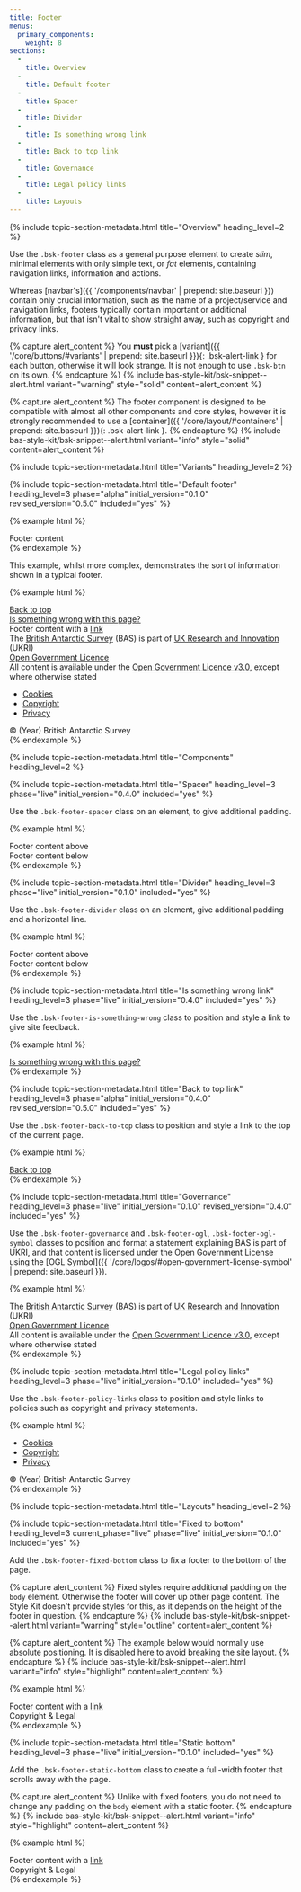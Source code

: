 ```yaml
---
title: Footer
menus:
  primary_components:
    weight: 8
sections:
  -
    title: Overview
  -
    title: Default footer
  -
    title: Spacer
  -
    title: Divider
  -
    title: Is something wrong link
  -
    title: Back to top link
  -
    title: Governance
  -
    title: Legal policy links
  -
    title: Layouts
---
```


{% include topic-section-metadata.html
  title="Overview"
  heading_level=2
%}

Use the `.bsk-footer` class as a general purpose element to create *slim*, minimal elements with only simple text,
or *fat* elements, containing navigation links, information and actions.

Whereas [navbar's]({{ '/components/navbar' | prepend: site.baseurl }}) contain only crucial information, such as the
name of a project/service and navigation links, footers typically contain important or additional information, but that
isn't vital to show straight away, such as copyright and privacy links.

{% capture alert_content %}
You **must** pick a [variant]({{ '/core/buttons/#variants' | prepend: site.baseurl }}){: .bsk-alert-link } for each
button, otherwise it will look strange. It is not enough to use `.bsk-btn` on its own.
{% endcapture %}
{% include bas-style-kit/bsk-snippet--alert.html
  variant="warning"
  style="solid"
  content=alert_content
%}

{% capture alert_content %}
The footer component is designed to be compatible with almost all other components and core styles, however it is
strongly recommended to use a [container]({{ '/core/layout/#containers' | prepend: site.baseurl }}){: .bsk-alert-link }.
{% endcapture %}
{% include bas-style-kit/bsk-snippet--alert.html
  variant="info"
  style="solid"
  content=alert_content
%}

{% include topic-section-metadata.html
  title="Variants"
  heading_level=2
%}

{% include topic-section-metadata.html
  title="Default footer"
  heading_level=3
  phase="alpha"
  initial_version="0.1.0"
  revised_version="0.5.0"
  included="yes"
%}

{% example html %}
<footer class="bsk-footer bsk-footer-default">
  <div class="bsk-container-fluid">
    Footer content
  </div>
</footer>
{% endexample %}

This example, whilst more complex, demonstrates the sort of information shown in a typical footer.

{% example html %}
<footer class="bsk-footer bsk-footer-default">
  <div class="bsk-container-fluid">
    <div class="bsk-footer-back-to-top">
      <a href="#site-top">Back to top</a>
    </div>
    <div class="bsk-footer-is-something-wrong">
      <a href="#">Is something wrong with this page?</a>
    </div>
    <div role="separator" class="bsk-footer-spacer"></div>
    <!-- main content -->
    <div class="bsk-row">
      <div class="bsk-col-12-md-6">
        Footer content with a <a href="#">link</a>
      </div>
    </div>
    <div role="separator" class="bsk-footer-divider"></div>
    <!-- Copyright & legal -->
    <div class="bsk-footer-governance">
      The <a href="https://www.bas.ac.uk">British Antarctic Survey</a> (BAS) is part of <a href="https://www.ukri.org">UK Research and Innovation</a> (UKRI)
      <div class="bsk-footer-ogl"><div class="bsk-ogl-symbol"><a href="http://www.nationalarchives.gov.uk/doc/open-government-licence" rel="license"><span class="bsk-ogl-symbol">Open Government Licence</span></a></div>
      All content is available under the <a href="http://www.nationalarchives.gov.uk/doc/open-government-licence" rel="license">Open Government Licence v3.0</a>, except where otherwise stated</div>
    </div>
    <div class="bsk-footer-policy-links">
      <ul class="bsk-list-inline">
        <li><a href="#">Cookies</a></li>
        <li><a href="#">Copyright</a></li>
        <li><a href="#">Privacy</a></li>
      </ul>
      © (Year) British Antarctic Survey
    </div>
  </div>
</footer>
{% endexample %}

{% include topic-section-metadata.html
  title="Components"
  heading_level=2
%}

{% include topic-section-metadata.html
  title="Spacer"
  heading_level=3
  phase="live"
  initial_version="0.4.0"
  included="yes"
%}

Use the `.bsk-footer-spacer` class on an element, to give additional padding.

{% example html %}
<footer class="bsk-footer bsk-footer-default">
  <div class="bsk-container-fluid">
    Footer content above
    <div role="separator" class="bsk-footer-spacer"></div>
    Footer content below
  </div>
</footer>
{% endexample %}

{% include topic-section-metadata.html
  title="Divider"
  heading_level=3
  phase="live"
  initial_version="0.1.0"
  included="yes"
%}

Use the `.bsk-footer-divider` class on an element, give additional padding and a horizontal line.

{% example html %}
<footer class="bsk-footer bsk-footer-default">
  <div class="bsk-container-fluid">
    Footer content above
    <div role="separator" class="bsk-footer-divider"></div>
    Footer content below
  </div>
</footer>
{% endexample %}

{% include topic-section-metadata.html
  title="Is something wrong link"
  heading_level=3
  phase="live"
  initial_version="0.4.0"
  included="yes"
%}

Use the `.bsk-footer-is-something-wrong` class to position and style a link to give site feedback.

{% example html %}
<footer class="bsk-footer bsk-footer-default">
  <div class="bsk-container-fluid">
    <div class="bsk-footer-is-something-wrong">
      <a href="#">Is something wrong with this page?</a>
    </div>
  </div>
</footer>
{% endexample %}

{% include topic-section-metadata.html
  title="Back to top link"
  heading_level=3
  phase="alpha"
  initial_version="0.4.0"
  revised_version="0.5.0"
  included="yes"
%}

Use the `.bsk-footer-back-to-top` class to position and style a link to the top of the current page.

{% example html %}
<footer class="bsk-footer bsk-footer-default">
  <div class="bsk-container-fluid">
    <div class="bsk-footer-back-to-top">
      <a href="#site-top">Back to top</a>
    </div>
  </div>
</footer>
{% endexample %}

{% include topic-section-metadata.html
  title="Governance"
  heading_level=3
  phase="live"
  initial_version="0.1.0"
  revised_version="0.4.0"
  included="yes"
%}

Use the `.bsk-footer-governance` and `.bsk-footer-ogl`, `.bsk-footer-ogl-symbol` classes to position and format a
statement explaining BAS is part of UKRI, and that content is licensed under the Open Government License using the
[OGL Symbol]({{ '/core/logos/#open-government-license-symbol' | prepend: site.baseurl }}).

{% example html %}
<footer class="bsk-footer bsk-footer-default">
  <div class="bsk-container-fluid">
    <div class="bsk-footer-governance">
      The <a href="https://www.bas.ac.uk">British Antarctic Survey</a> (BAS) is part of <a href="https://www.ukri.org">UK Research and Innovation</a> (UKRI)
      <div class="bsk-footer-ogl"><div class="bsk-ogl-symbol"><a href="http://www.nationalarchives.gov.uk/doc/open-government-licence" rel="license"><span class="bsk-ogl-symbol">Open Government Licence</span></a></div>
      All content is available under the <a href="http://www.nationalarchives.gov.uk/doc/open-government-licence" rel="license">Open Government Licence v3.0</a>, except where otherwise stated</div>
    </div>
  </div>
</footer>
{% endexample %}

{% include topic-section-metadata.html
  title="Legal policy links"
  heading_level=3
  phase="live"
  initial_version="0.1.0"
  included="yes"
%}

Use the `.bsk-footer-policy-links` class to position and style links to policies such as copyright and privacy
statements.

{% example html %}
<footer class="bsk-footer bsk-footer-default">
  <div class="bsk-container-fluid">
    <div class="bsk-footer-policy-links">
      <ul class="bsk-list-inline">
        <li><a href="#">Cookies</a></li>
        <li><a href="#">Copyright</a></li>
        <li><a href="#">Privacy</a></li>
      </ul>
      © (Year) British Antarctic Survey
    </div>
  </div>
</footer>
{% endexample %}

{% include topic-section-metadata.html
  title="Layouts"
  heading_level=2
%}

{% include topic-section-metadata.html
  title="Fixed to bottom"
  heading_level=3
  current_phase="live"
  phase="live"
  initial_version="0.1.0"
  included="yes"
%}

Add the `.bsk-footer-fixed-bottom` class to fix a footer to the bottom of the page.

{% capture alert_content %}
Fixed styles require additional padding on the `body` element. Otherwise the footer will cover up other page content.
The Style Kit doesn't provide styles for this, as it depends on the height of the footer in question.
{% endcapture %}
{% include bas-style-kit/bsk-snippet--alert.html
  variant="warning"
  style="outline"
  content=alert_content
%}

{% capture alert_content %}
The example below would normally use absolute positioning. It is disabled here to avoid breaking the site layout.
{% endcapture %}
{% include bas-style-kit/bsk-snippet--alert.html
  variant="info"
  style="highlight"
  content=alert_content
%}

{% example html %}
<footer class="bsk-footer bsk-footer-default bsk-footer-fixed-bottom">
  <!-- A '.fluid-container' is used for demonstration purposes, a '.container' would 'break out' of the example box -->
  <div class="bsk-container-fluid">
    Footer content with a <a href="#">link</a>
    <div role="separator" class="bsk-footer-divider"></div>
    <!-- Copyright & legal -->
    <div class="bsk-pull-right">
      Copyright &amp; Legal
    </div>
  </div>
</footer>
{% endexample %}

{% include topic-section-metadata.html
  title="Static bottom"
  heading_level=3
  phase="live"
  initial_version="0.1.0"
  included="yes"
%}

Add the `.bsk-footer-static-bottom` class to create a full-width footer that scrolls away with the page.

{% capture alert_content %}
Unlike with fixed footers, you do not need to change any padding on the `body` element with a static footer.
{% endcapture %}
{% include bas-style-kit/bsk-snippet--alert.html
  variant="info"
  style="highlight"
  content=alert_content
%}

{% example html %}
<footer class="bsk-footer bsk-footer-default bsk-footer-static-bottom">
  <!-- A '.fluid-container' is used for demonstration purposes, a '.container' would 'break out' of the example box -->
  <div class="bsk-container-fluid">
    Footer content with a <a href="#">link</a>
    <div role="separator" class="bsk-footer-divider"></div>
    <!-- Copyright & legal -->
    <div class="bsk-pull-right">
      Copyright &amp; Legal
    </div>
  </div>
</footer>
{% endexample %}
